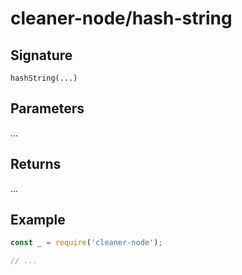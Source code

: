 # cleaner-node/hash-string

## Signature

`hashString(...)`

## Parameters

...

## Returns

...

## Example

```javascript
const _ = require('cleaner-node');

// ...
```
